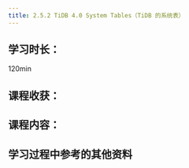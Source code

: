 ```yaml
---
title: 2.5.2 TiDB 4.0 System Tables（TiDB 的系统表）
---
```


## 学习时长：

120min

## 课程收获：

## 课程内容：

>

## 学习过程中参考的其他资料
